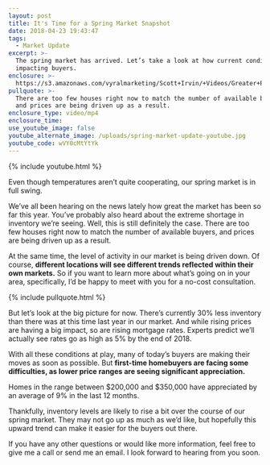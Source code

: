 ```yaml
---
layout: post
title: It's Time for a Spring Market Snapshot
date: 2018-04-23 19:43:47
tags:
  - Market Update
excerpt: >-
  The spring market has arrived. Let’s take a look at how current conditions are
  impacting buyers.
enclosure: >-
  https://s3.amazonaws.com/vyralmarketing/Scott+Irvin/+Videos/Greater+Philadelphia+Real+Estate-+It%2527s+Time+for+a+Spring+Market+Snapshot.mp4
pullquote: >-
  There are too few houses right now to match the number of available buyers,
  and prices are being driven up as a result.
enclosure_type: video/mp4
enclosure_time:
use_youtube_image: false
youtube_alternate_image: /uploads/spring-market-update-youtube.jpg
youtube_code: wVY0cMtYtYk
---
```


{% include youtube.html %}

Even though temperatures aren’t quite cooperating, our spring market is in full swing.

We’ve all been hearing on the news lately how great the market has been so far this year. You’ve probably also heard about the extreme shortage in inventory we’re seeing. Well, this is still definitely the case. There are too few houses right now to match the number of available buyers, and prices are being driven up as a result.

At the same time, the level of activity in our market is being driven down. Of course, **different locations will see different trends reflected within their own markets.** So if you want to learn more about what’s going on in your area, specifically, I’d be happy to meet with you for a no-cost consultation.

{% include pullquote.html %}

But let’s look at the big picture for now. There’s currently 30% less inventory than there was at this time last year in our market. And while rising prices are having a big impact, so are rising mortgage rates. Experts predict we’ll actually see rates go as high as 5% by the end of 2018.

With all these conditions at play, many of today’s buyers are making their moves as soon as possible. But **first-time homebuyers are facing some difficulties, as lower price ranges are seeing significant appreciation.**

Homes in the range between $200,000 and $350,000 have appreciated by an average of 9% in the last 12 months.

Thankfully, inventory levels are likely to rise a bit over the course of our spring market. They may not go up as much as we’d like, but hopefully this upward trend can make it easier for the buyers out there.

If you have any other questions or would like more information, feel free to give me a call or send me an email. I look forward to hearing from you soon.